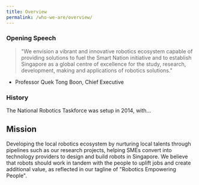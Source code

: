 ```yaml
---
title: Overview
permalink: /who-we-are/overview/
---
```

### Opening Speech  
>"We envision a vibrant and innovative robotics ecosystem capable of providing solutions to fuel the Smart Nation initiative and to establish Singapore as a global centre of excellence for the study, research, development, making and applications of robotics solutions."  
  
- Professor Quek Tong Boon, Chief Executive  
  
### History  
The National Robotics Taskforce was setup in 2014, with...
  
## Mission  
Developing the local robotics ecosystem by nurturing local talents through pipelines such as our research projects, helping SMEs convert into technology providers to design and build robots in Singapore. We believe that robots should work in tandem with the people to uplift jobs and create additional value, as reflected in our tagline of "Robotics Empowering People".